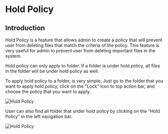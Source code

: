 
# Hold Policy

## Introduction
Hold Policy is a feature that allows admin to create a policy that will prevent user from deleting files that match the criteria of the policy. This feature is very useful for admin to prevent user from deleting important files in the system.

Hold policy can only apply to folder. If a folder is under hold policy, all files in the folder will be under hold policy as well.

To apply hold policy to a folder, is very simple, Just go to the folder that you want to apply hold policy, click on the "Lock" icon to top action bar, and choose the policy that you want to apply.

![Hold Policy](/images/hold_policy.png)

User can also find all folder that under hold policy by clicking on the "Hold Policy" in the left navigation bar.

![Hold Policy](/images/hold_policy_nav.png)